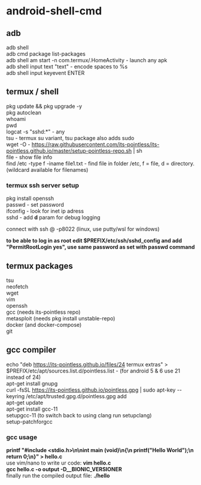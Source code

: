 # android-shell-cmd

## adb
adb shell  
adb cmd package list-packages  
adb shell am start -n com.termux/.HomeActivity - launch any apk  
adb shell input text "text" - encode spaces to %s  
adb shell input keyevent ENTER  

## termux / shell
pkg update && pkg upgrade -y  
pkg autoclean  
whoami  
pwd  
logcat -s "sshd:*" - any  
tsu - termux su variant, tsu package also adds sudo  
wget -O - https://raw.githubusercontent.com/its-pointless/its-pointless.github.io/master/setup-pointless-repo.sh | sh  
file <file> - show file info  
find /etc -type f -iname file1.txt - find file in folder /etc, f = file, d = directory. (wildcard available for filenames)  

### termux ssh server setup
pkg install openssh  
passwd - set password  
ifconfig - look for inet ip adress  
sshd - add **d** param for debug logging  

connect with ssh <username>@<ipadress> -p8022 (linux, use putty/wsl for windows)  
  
**to be able to log in as root edit $PREFIX/etc/ssh/sshd_config and add "PermitRootLogin yes", use same password as set with passwd command**

## termux packages
tsu  
neofetch  
wget  
vim  
openssh  
gcc (needs its-pointless repo)  
metasploit (needs pkg install unstable-repo)  
docker (and docker-compose)  
git  

## gcc compiler
echo "deb https://its-pointless.github.io/files/24 termux extras" > $PREFIX/etc/apt/sources.list.d/pointless.list - (for android 5 & 6 use 21 instead of 24)  
apt-get install gnupg  
curl -fsSL https://its-pointless.github.io/pointless.gpg | sudo apt-key --keyring /etc/apt/trusted.gpg.d/pointless.gpg add  
apt-get update  
apt-get install gcc-11  
setupgcc-11 (to switch back to using clang run setupclang)  
setup-patchforgcc  

### gcc usage
**printf "#include <stdio.h>\n\nint main (void)\n{\n  printf(\"Hello World\");\n  return 0;\n}" > hello.c**  
use vim/nano to write ur code: **vim hello.c**  
**gcc hello.c -o output -D__BIONIC_VERSIONER**  
finally run the compiled output file: **./hello**  
